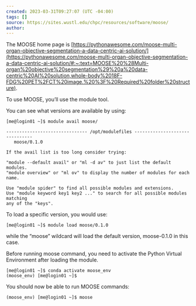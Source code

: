```yaml
---
created: 2023-03-31T09:27:07 (UTC -04:00)
tags: []
source: https://sites.wustl.edu/chpc/resources/software/moose/
author:
---
```


The MOOSE home page is [https://pythonawesome.com/moose-multi-organ-objective-segmentation-a-data-centric-ai-solution/](https://pythonawesome.com/moose-multi-organ-objective-segmentation-a-data-centric-ai-solution/#:~:text=MOOSE%20%28Multi-organ%20objective%20segmentation%29%20a%20data-centric%20AI%20solution,whole-body%2018F-FDG%20PET%2FCT%20image.%20%3F%20Required%20folder%20structure).

To use MOOSE, you’ll use the module tool.

You can see what versions are available by using:

```
[me@login01 ~]$ module avail moose/

------------------------------- /opt/modulefiles -------------------------------
   moose/0.1.0

If the avail list is too long consider trying:

"module --default avail" or "ml -d av" to just list the default modules.
"module overview" or "ml ov" to display the number of modules for each name.

Use "module spider" to find all possible modules and extensions.
Use "module keyword key1 key2 ..." to search for all possible modules matching
any of the "keys".
```

To load a specific version, you would use:

```
[me@login01 ~]$ module load moose/0.1.0
```

while the “moose” wildcard will load the default version, moose-0.1.0 in this case.

Before running moose command, you need to activate the Python Virtual Environment after loading the module.

```
[me@login01 ~]$ conda activate moose_env
(moose_env) [me@login01 ~]$
```

You should now be able to run MOOSE commands:

```
(moose_env) [me@login01 ~]$ moose
```
